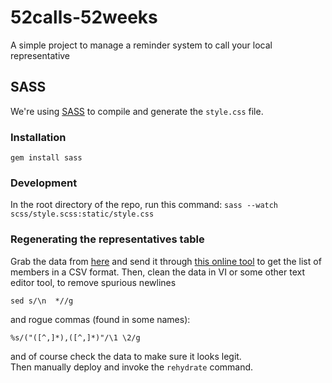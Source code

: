 # 52calls-52weeks
A simple project to manage a reminder system to call your local representative

## SASS
We're using [SASS](http://sass-lang.com/) to compile and generate the `style.css` file.

### Installation
`gem install sass`

### Development
In the root directory of the repo, run this command:
`sass --watch scss/style.scss:static/style.css`


### Regenerating the representatives table
Grab the data from [here](https://www.senate.gov/general/contact_information/senators_cfm.xml) and
send it through [this online tool](http://xmlgrid.net/xml2text.html) to get the list of members in a
CSV format.  Then, clean the data in VI or some other text editor tool, to remove spurious newlines
```
sed s/\n  *//g
```
and rogue commas (found in some names):
```
%s/("([^,]*),([^,]*)"/\1 \2/g
```
and of course check the data to make sure it looks legit.  
Then manually deploy and invoke the `rehydrate` command.
